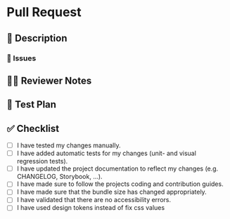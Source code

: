 <!--
Thanks for filing a pull request 😄! Before you submit, please read the following:

Search open/closed issues before submitting. Someone may have pushed the same thing before!
-->

# Pull Request

## 📖 Description

<!--
Provide some background and a description of your work.
What problem does this change solve?
Is this a breaking change, chore, fix, feature, etc?
-->

### 🎫 Issues

<!--
* List and link relevant issues here.
-->

## 👩‍💻 Reviewer Notes

<!--
Provide some notes for reviewers to help them provide targeted feedback and testing.

Do you recommend a smoke test for this PR? What steps should be followed?
Are there particular areas of the code the reviewer should focus on?
-->

## 📑 Test Plan

<!--
Please provide a summary of the tests affected by this work and any unique strategies employed in testing the features/fixes.
-->

## ✅ Checklist

<!-- Review the list and put an x in the boxes that apply. -->

- [ ] I have tested my changes manually.
- [ ] I have added automatic tests for my changes (unit- and visual regression tests).
- [ ] I have updated the project documentation to reflect my changes (e.g. CHANGELOG, Storybook, ...).
- [ ] I have made sure to follow the projects coding and contribution guides.
- [ ] I have made sure that the bundle size has changed appropriately.
- [ ] I have validated that there are no accessibility errors.
- [ ] I have used design tokens instead of fix css values
